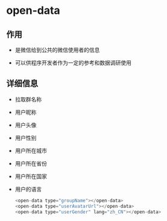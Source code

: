 # open-data

## 作用

  - 是微信给到公共的微信使用者的信息

  - 可以供程序开发者作为一定的参考和数据调研使用

## 详细信息

  - 拉取群名称

  - 用户昵称

  - 用户头像

  - 用户性别

  - 用户所在城市

  - 用户所在省份

  - 用户所在国家

  - 用户的语言

    ```javascript
    <open-data type="groupName"></open-data>
    <open-data type="userAvatarUrl"></open-data>
    <open-data type="userGender" lang="zh_CN"></open-data>
    ```

